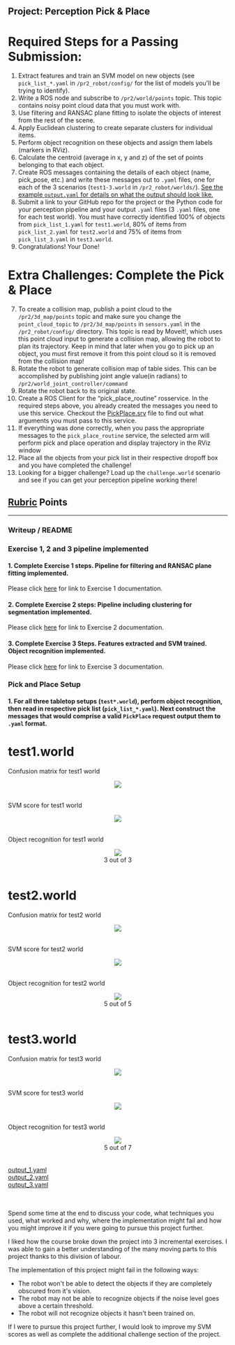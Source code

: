 ## Project: Perception Pick & Place

# Required Steps for a Passing Submission:
1. Extract features and train an SVM model on new objects (see `pick_list_*.yaml` in `/pr2_robot/config/` for the list of models you'll be trying to identify). 
2. Write a ROS node and subscribe to `/pr2/world/points` topic. This topic contains noisy point cloud data that you must work with.
3. Use filtering and RANSAC plane fitting to isolate the objects of interest from the rest of the scene.
4. Apply Euclidean clustering to create separate clusters for individual items.
5. Perform object recognition on these objects and assign them labels (markers in RViz).
6. Calculate the centroid (average in x, y and z) of the set of points belonging to that each object.
7. Create ROS messages containing the details of each object (name, pick_pose, etc.) and write these messages out to `.yaml` files, one for each of the 3 scenarios (`test1-3.world` in `/pr2_robot/worlds/`).  [See the example `output.yaml` for details on what the output should look like.](https://github.com/udacity/RoboND-Perception-Project/blob/master/pr2_robot/config/output.yaml)  
8. Submit a link to your GitHub repo for the project or the Python code for your perception pipeline and your output `.yaml` files (3 `.yaml` files, one for each test world).  You must have correctly identified 100% of objects from `pick_list_1.yaml` for `test1.world`, 80% of items from `pick_list_2.yaml` for `test2.world` and 75% of items from `pick_list_3.yaml` in `test3.world`.
9. Congratulations!  Your Done!

# Extra Challenges: Complete the Pick & Place
7. To create a collision map, publish a point cloud to the `/pr2/3d_map/points` topic and make sure you change the `point_cloud_topic` to `/pr2/3d_map/points` in `sensors.yaml` in the `/pr2_robot/config/` directory. This topic is read by Moveit!, which uses this point cloud input to generate a collision map, allowing the robot to plan its trajectory.  Keep in mind that later when you go to pick up an object, you must first remove it from this point cloud so it is removed from the collision map!
8. Rotate the robot to generate collision map of table sides. This can be accomplished by publishing joint angle value(in radians) to `/pr2/world_joint_controller/command`
9. Rotate the robot back to its original state.
10. Create a ROS Client for the “pick_place_routine” rosservice.  In the required steps above, you already created the messages you need to use this service. Checkout the [PickPlace.srv](https://github.com/udacity/RoboND-Perception-Project/tree/master/pr2_robot/srv) file to find out what arguments you must pass to this service.
11. If everything was done correctly, when you pass the appropriate messages to the `pick_place_routine` service, the selected arm will perform pick and place operation and display trajectory in the RViz window
12. Place all the objects from your pick list in their respective dropoff box and you have completed the challenge!
13. Looking for a bigger challenge?  Load up the `challenge.world` scenario and see if you can get your perception pipeline working there!

## [Rubric](https://review.udacity.com/#!/rubrics/1067/view) Points

---
### Writeup / README

### Exercise 1, 2 and 3 pipeline implemented
#### 1. Complete Exercise 1 steps. Pipeline for filtering and RANSAC plane fitting implemented.

Please click <a href="https://github.com/carldgosselin/robotics/blob/master/Project%203%20-%20RoboND-3D-Perception/Exercises%201%202%203/Exercise1%20-%20tabletop%20segmentation%20code%20and%20pics.md">here</a> for link to Exercise 1 documentation.

#### 2. Complete Exercise 2 steps: Pipeline including clustering for segmentation implemented.  

Please click <a href="https://github.com/carldgosselin/robotics/blob/master/Project%203%20-%20RoboND-3D-Perception/Exercises%201%202%203/Exercise2%20-%20Euclidean%20Clustering%20with%20ROS%20and%20PCL%20-%20code%20and%20pics.md">here</a> for link to Exercise 2 documentation.

#### 3. Complete Exercise 3 Steps.  Features extracted and SVM trained.  Object recognition implemented.

Please click <a href="https://github.com/carldgosselin/robotics/blob/master/Project%203%20-%20RoboND-3D-Perception/Exercises%201%202%203/Exercise3%20-%20object%20recognition%20code%20and%20pics.md">here</a> for link to Exercise 3 documentation.

### Pick and Place Setup

#### 1. For all three tabletop setups (`test*.world`), perform object recognition, then read in respective pick list (`pick_list_*.yaml`). Next construct the messages that would comprise a valid `PickPlace` request output them to `.yaml` format.

# test1.world

Confusion matrix for test1 world
<div align=center>
	<img src="misc_images/test_world_1.PNG">	
</div>
<br>

SVM score for test1 world
<div align=center>
	<img src="misc_images/test_world_1_svm.PNG">	
</div>
<br>

Object recognition for test1 world
<div align=center>
	<img src="misc_images/3D Perception Object Recognition 1.PNG"> <br>
	3 out of 3	
</div>
<br>

# test2.world

Confusion matrix for test2 world
<div align=center>
	<img src="misc_images/test_world_2.PNG">	
</div>
<br>

SVM score for test2 world
<div align=center>
	<img src="misc_images/test_world_2_svm.PNG">	
</div>
<br>

Object recognition for test2 world
<div align=center>
	<img src="misc_images/3D Perception Object Recognition 2.PNG"> <br>
	5 out of 5	
</div>
<br>

# test3.world

Confusion matrix for test3 world
<div align=center>
	<img src="misc_images/test_world_3.PNG">	
</div>
<br>

SVM score for test3 world
<div align=center>
	<img src="misc_images/test_world_3_svm.PNG">	
</div>
<br>

Object recognition for test3 world
<div align=center>
	<img src="misc_images/3D Perception Object Recognition 3.PNG"> <br>
	5 out of 7	
</div>
<br>
<br>
<a href="https://github.com/carldgosselin/robotics/blob/master/Project%203%20-%20RoboND-3D-Perception/output_1.yaml">output_1.yaml</a>
<br>
<a href="https://github.com/carldgosselin/robotics/blob/master/Project%203%20-%20RoboND-3D-Perception/output_2.yaml">output_2.yaml</a>
<br>
<a href="https://github.com/carldgosselin/robotics/blob/master/Project%203%20-%20RoboND-3D-Perception/output_3.yaml">output_3.yaml</a>
<br>
<br>
<br>

Spend some time at the end to discuss your code, what techniques you used, what worked and why, where the implementation might fail and how you might improve it if you were going to pursue this project further. 

I liked how the course broke down the project into 3 incremental exercises.  I was able to gain a better understanding of the many moving parts to this project thanks to this division of labour.  

The implementation of this project might fail in the following ways:<br>
- The robot won't be able to detect the objects if they are completely obscured from it's vision.<br>
- The robot may not be able to recognize objects if the noise level goes above a certain threshold. <br>
- The robot will not recognize objects it hasn't been trained on. <br>

If I were to pursue this project further, I would look to improve my SVM scores as well as complete the additional challenge section of the project.






